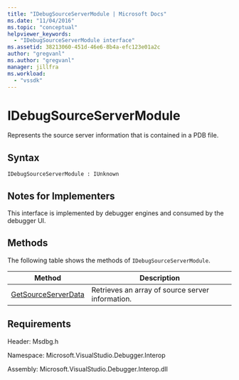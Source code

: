 ```yaml
---
title: "IDebugSourceServerModule | Microsoft Docs"
ms.date: "11/04/2016"
ms.topic: "conceptual"
helpviewer_keywords:
  - "IDebugSourceServerModule interface"
ms.assetid: 38213060-451d-46e6-8b4a-efc123e01a2c
author: "gregvanl"
ms.author: "gregvanl"
manager: jillfra
ms.workload:
  - "vssdk"
---
```

# IDebugSourceServerModule
Represents the source server information that is contained in a PDB file.

## Syntax

```
IDebugSourceServerModule : IUnknown
```

## Notes for Implementers
 This interface is implemented by debugger engines and consumed by the debugger UI.

## Methods
 The following table shows the methods of `IDebugSourceServerModule`.

|Method|Description|
|------------|-----------------|
|[GetSourceServerData](../../../extensibility/debugger/reference/idebugsourceservermodule-getsourceserverdata.md)|Retrieves an array of source server information.|

## Requirements
 Header: Msdbg.h

 Namespace: Microsoft.VisualStudio.Debugger.Interop

 Assembly: Microsoft.VisualStudio.Debugger.Interop.dll